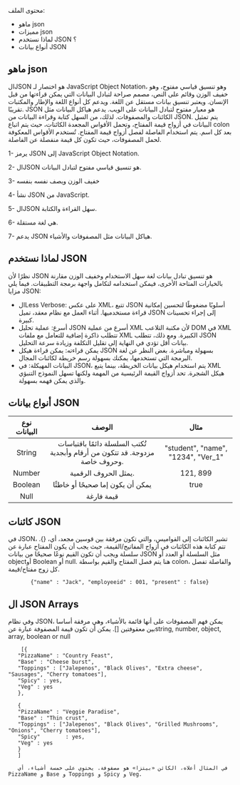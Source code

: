 
محتوى الملف:
- ماهو json
- مميزات json
- لماذا نستخدم JSON ؟
- أنواع بيانات JSON 



##  ماهو json

الJSON هو اختصار لـ JavaScript Object Notation، وهو تنسيق قياسي مفتوح، وهو خفيف الوزن وقائم على النص، مصمم صراحة لتبادل البيانات التي يمكن قراءتها من قبل الإنسان. ويعتبر تنسيق بيانات مستقل عن اللغة. ويدعم كل أنواع اللغة والإطار والمكتبات تقريبًا.
JSON هو معيار مفتوح لتبادل البيانات على الويب. يدعم هياكل البيانات مثل الكائنات والمصفوفات. لذلك، من السهل كتابة وقراءة البيانات من JSON.
  يتم تمثيل البيانات في أزواج قيمة المفتاح، وتحمل الأقواس المجعدة الكائنات، حيث يتم اتباع colon  بعد كل اسم. يتم استخدام الفاصلة لفصل أزواج قيمة المفتاح. تُستخدم الأقواس المعكوفة لحمل المصفوفات، حيث تكون كل قيمة منفصلة عن الفاصلة.
   
  1- يرمز JSON إلى JavaScript Object Notation.
  
  2- الJSON هو تنسيق قياسي مفتوح لتبادل البيانات.
  
  3-  خفيف الوزن ويصف نفسه بنفسه
  
  4- نشأ JSON من JavaScript.
  
  5- الJSON سهل القراءة والكتابة.
  
  6-  هي لغة مستقلة.
  
  7- يدعم JSON هياكل البيانات مثل المصفوفات والأشياء.
  
  
  ## لماذا نستخدم JSON 
  
  نظرًا لأن JSON هو تنسيق تبادل بيانات لغة سهل الاستخدام وخفيف الوزن مقارنة بالخيارات المتاحة الأخرى، فيمكن استخدامه لتكامل واجهة برمجة التطبيقات. فيما يلي مزايا JSON:
  
- الLess Verbose: على عكس XML، تتبع JSON أسلوبًا مضغوطًا لتحسين إمكانية قراءة مستخدميها. أثناء العمل مع نظام معقد، تميل JSON إلى إجراء تحسينات كبيرة.
- أسرع: عملية تحليل JSON أسرع من عملية XML لأن مكتبة التلاعب DOM في XML تتطلب ذاكرة إضافية للتعامل مع ملفات XML الكبيرة. ومع ذلك، تتطلب JSON بيانات أقل تؤدي في النهاية إلى تقليل التكلفة وزيادة سرعة التحليل.
- يمكن قراءته: يمكن قراءة هيكل JSON بسهولة ومباشرة. بغض النظر عن لغة البرمجة التي تستخدمها، يمكنك بسهولة رسم خريطة لكائنات المجال.
- البيانات المهيكلة: في JSON، يتم استخدام هيكل بيانات الخريطة، بينما يتبع XML هيكل الشجرة. تحد أزواج القيمة الرئيسية من المهمة ولكنها تسهل النموذج التنبؤي والذي يمكن فهمه بسهولة.

## أنواع بيانات JSON

| نوع البيانات  | الوصف | مثال |
|:---:|:------:|:------:|
|  String  |تُكتب السلسلة دائمًا باقتباسات مزدوجة. قد تتكون من أرقام وأبجدية وحروف خاصة. |"student", "name", "1234", "Ver_1" |
|  Number  |يمثل الحروف الرقمية.|	121, 899 |
|  Boolean   | يمكن أن يكون إما صحيحًا أو خاطئًا| true |
|  Null   |  قيمة فارغة|  | 


## كائنات JSON
في JSON، تشير الكائنات إلى القواميس، والتي تكون مرفقة بين قوسين مجعد، أي، {}. تتم كتابة هذه الكائنات في أزواج المفاتيح/القيمة، حيث يجب أن يكون المفتاح عبارة عن سلسلة ويجب أن تكون القيم نوعًا صحيحًا من بيانات JSON مثل السلسلة أو العدد أو objectأو Boolean أو null. هنا يتم فصل المفتاح والقيم بواسطة colon، والفاصلة تفصل كل زوج مفتاح/قيمة.


           {"name" : "Jack", "employeeid" : 001, "present" : false}  


## ال JSON Arrays
وفي نظام JSON، يمكن فهم المصفوفات على أنها قائمة بالأشياء، وهي مرفقة أساسا بين معقوفتين []. يمكن أن تكون قيمة المصفوفة عبارة عنstring, number, object, array, boolean or null

        [{  
       "PizzaName" : "Country Feast",  
       "Base" : "Cheese burst",  
       "Toppings" : ["Jalepenos", "Black Olives", "Extra cheese", "Sausages", "Cherry tomatoes"],  
       "Spicy" : yes,  
       "Veg" : yes  
       },  
  
       {  
       "PizzaName" : "Veggie Paradise",   
       "Base" : "Thin crust",  
       "Toppings" : ["Jalepenos", "Black Olives", "Grilled Mushrooms", "Onions", "Cherry tomatoes"],  
       "Spicy"        : yes,  
       "Veg" : yes 
       }  
       ]  
       
       في المثال أعلاه، الكائن «بيتزا» هو مصفوفة. يحتوي على خمسة أشياء، أي PizzaName و Base و Toppings و Spicy و Veg.
       
